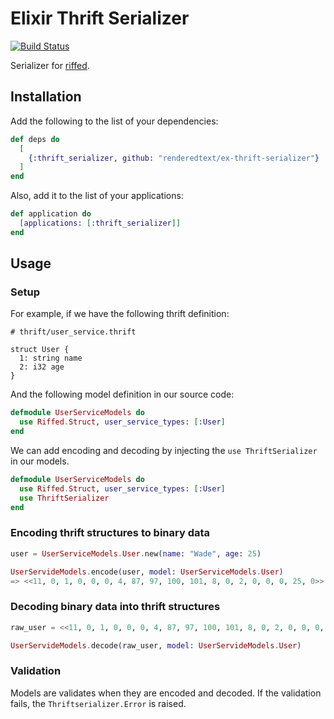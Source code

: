 # Elixir Thrift Serializer

[![Build Status](https://semaphoreci.com/api/v1/renderedtext/ex-thrift-serializer/branches/master/badge.svg)](https://semaphoreci.com/renderedtext/ex-thrift-serializer)

Serializer for [riffed](https://github.com/pinterest/riffed).

## Installation

Add the following to the list of your dependencies:

``` elixir
def deps do
  [
    {:thrift_serializer, github: "renderedtext/ex-thrift-serializer"}
  ]
end
```

Also, add it to the list of your applications:

``` elixir
def application do
  [applications: [:thrift_serializer]]
end
```

## Usage

### Setup

For example, if we have the following thrift definition:

``` thrift
# thrift/user_service.thrift

struct User {
  1: string name
  2: i32 age
}
```

And the following model definition in our source code:

``` elixir
defmodule UserServiceModels do
  use Riffed.Struct, user_service_types: [:User]
end
```

We can add encoding and decoding by injecting the `use ThriftSerializer` in our
models.

``` elixir
defmodule UserServiceModels do
  use Riffed.Struct, user_service_types: [:User]
  use ThriftSerializer
end
```

### Encoding thrift structures to binary data

``` elixir
user = UserServiceModels.User.new(name: "Wade", age: 25)

UserServideModels.encode(user, model: UserServiceModels.User)
=> <<11, 0, 1, 0, 0, 0, 4, 87, 97, 100, 101, 8, 0, 2, 0, 0, 0, 25, 0>>
```

### Decoding binary data into thrift structures

``` elixir
raw_user = <<11, 0, 1, 0, 0, 0, 4, 87, 97, 100, 101, 8, 0, 2, 0, 0, 0, 25, 0>>

UserServideModels.decode(raw_user, model: UserServideModels.User)
```

### Validation

Models are validates when they are encoded and decoded. If the validation fails,
the `Thriftserializer.Error` is raised.
